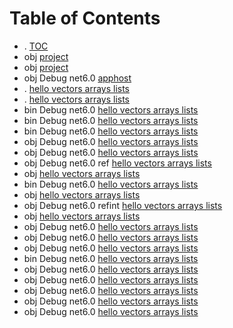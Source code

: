 # Table of Contents

- . [TOC](./TOC.md)
- obj [project](./obj/project.assets.json)
- obj [project](./obj/project.nuget.cache)
- obj    Debug    net6.0 [apphost](./obj/Debug/net6.0/apphost)
- . [hello vectors arrays lists](./hello_vectors_arrays_lists.cs)
- . [hello vectors arrays lists](./hello_vectors_arrays_lists.csproj)
- bin    Debug    net6.0 [hello vectors arrays lists](./bin/Debug/net6.0/hello_vectors_arrays_lists)
- bin    Debug    net6.0 [hello vectors arrays lists](./bin/Debug/net6.0/hello_vectors_arrays_lists.dll)
- bin    Debug    net6.0 [hello vectors arrays lists](./bin/Debug/net6.0/hello_vectors_arrays_lists.pdb)
- obj    Debug    net6.0 [hello vectors arrays lists](./obj/Debug/net6.0/hello_vectors_arrays_lists.dll)
- obj    Debug    net6.0 [hello vectors arrays lists](./obj/Debug/net6.0/hello_vectors_arrays_lists.pdb)
- obj    Debug    net6.0    ref [hello vectors arrays lists](./obj/Debug/net6.0/ref/hello_vectors_arrays_lists.dll)
- obj [hello vectors arrays lists](./obj/hello_vectors_arrays_lists.csproj.nuget.g.props)
- bin    Debug    net6.0 [hello vectors arrays lists](./bin/Debug/net6.0/hello_vectors_arrays_lists.deps.json)
- obj [hello vectors arrays lists](./obj/hello_vectors_arrays_lists.csproj.nuget.g.targets)
- obj    Debug    net6.0    refint [hello vectors arrays lists](./obj/Debug/net6.0/refint/hello_vectors_arrays_lists.dll)
- obj [hello vectors arrays lists](./obj/hello_vectors_arrays_lists.csproj.nuget.dgspec.json)
- obj    Debug    net6.0 [hello vectors arrays lists](./obj/Debug/net6.0/hello_vectors_arrays_lists.assets.cache)
- obj    Debug    net6.0 [hello vectors arrays lists](./obj/Debug/net6.0/hello_vectors_arrays_lists.AssemblyInfo.cs)
- obj    Debug    net6.0 [hello vectors arrays lists](./obj/Debug/net6.0/hello_vectors_arrays_lists.sourcelink.json)
- bin    Debug    net6.0 [hello vectors arrays lists](./bin/Debug/net6.0/hello_vectors_arrays_lists.runtimeconfig.json)
- obj    Debug    net6.0 [hello vectors arrays lists](./obj/Debug/net6.0/hello_vectors_arrays_lists.genruntimeconfig.cache)
- obj    Debug    net6.0 [hello vectors arrays lists](./obj/Debug/net6.0/hello_vectors_arrays_lists.AssemblyInfoInputs.cache)
- obj    Debug    net6.0 [hello vectors arrays lists](./obj/Debug/net6.0/hello_vectors_arrays_lists.csproj.FileListAbsolute.txt)
- obj    Debug    net6.0 [hello vectors arrays lists](./obj/Debug/net6.0/hello_vectors_arrays_lists.csproj.CoreCompileInputs.cache)
- obj    Debug    net6.0 [hello vectors arrays lists](./obj/Debug/net6.0/hello_vectors_arrays_lists.GeneratedMSBuildEditorConfig.editorconfig)
